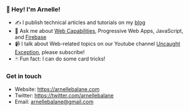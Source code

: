 ### 👋  Hey! I'm Arnelle!

- ✍️  I publish technical articles and tutorials on my [blog](https://arnellebalane.com/blog/)
- 💬  Ask me about [Web Capabilities](https://www.chromium.org/teams/web-capabilities-fugu), Progressive Web Apps, JavaScript, and [Firebase](https://firebase.google.com/)
- 📹  I talk about Web-related topics on our Youtube channel [Uncaught Exception](https://www.youtube.com/channel/UCoow46mLzpCMJ7y1BEuAWFw), please subscribe!
- 🃏  Fun fact: I can do some card tricks!

### Get in touch

- Website: https://arnellebalane.com
- Twitter: https://twitter.com/arnellebalane
- Email: [arnellebalane@gmail.com](mailto:arnellebalane@gmail.com)
